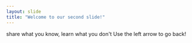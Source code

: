 ```yaml
---
layout: slide
title: "Welcome to our second slide!"
---
```

share what you know, learn what you don't
Use the left arrow to go back!

